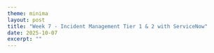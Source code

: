 ```yaml
---
theme: minima
layout: post
title: "Week 7 - Incident Management Tier 1 & 2 with ServiceNow"
date: 2025-10-07
excerpt: ""
---
```

